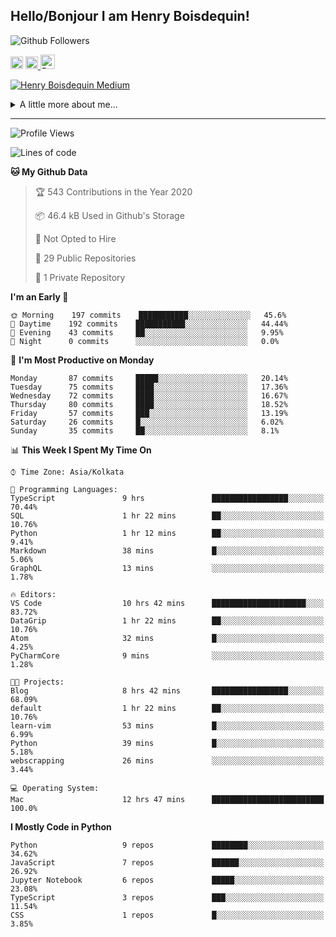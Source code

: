 <!--
**henryboisdequin/henryboisdequin** is a ✨ _special_ ✨ repository because its `README.md` (this file) appears on your GitHub profile.

Here are some ideas to get you started:

- 🔭 I’m currently working on ...
- 🌱 I’m currently learning ...
- 👯 I’m looking to collaborate on ...
- 🤔 I’m looking for help with ...
- 💬 Ask me about ...
- 📫 How to reach me: ...
- 😄 Pronouns: ...
- ⚡ Fun fact: ...
-->
<h2>Hello/Bonjour I am Henry Boisdequin!</h2>

<p align="middle">
    
![Github Followers](https://img.shields.io/github/followers/henryboisdequin?style=social) 

<a href="https://stackoverflow.com/users/13753914/henry"><img src="https://cdns.iconmonstr.com/wp-content/assets/preview/2012/240/iconmonstr-stackoverflow-1.png" alt="StackOverFlow" href="https://stackoverflow.com/users/13753914/henry" width="20" height="auto"></img></a> 
<a href="https://medium.com/@boisdequinh"><img src="https://cdns.iconmonstr.com/wp-content/assets/preview/2018/240/iconmonstr-medium-1.png" alt="Medium" href="https://medium.com/@boisdequinh" width="20" height="auto"></img></a><a href="https://stackoverflow.com/users/13753914/henry">
<a href="https://dev.to/henryboisdequin" class="dev" style="margin-right: 2px;"><img src="https://lh3.googleusercontent.com/mmiuKzIq5YPFyjrfFsiNqeGuJY-Rp6wVvE8kus6vuunOnqInN16GTCCUX1937vEbKw=s360-rw" alt="Dev.to" href="https://dev.to/henryboisdequin" width="23" height="auto"></img></a>


<!-- https://iconmonstr.com/ -->

</p>

[![Henry Boisdequin Medium](https://github-readme-medium.vercel.app/?username=boisdequinh&&limit=2)](https://medium.com/@boisdequinh)

<details>
<summary>A little more about me... </summary>
<br>
    
```typescript
const henryBoisdequin: human = {
    from: ["philippines", "belgium"],
    age: 12,
    languages: ["typescript/javascript", "python"],
    askMeAbout: ["web dev", "machine learning", "fullstack projects", "swimming"],
    technologies: {
        mobile: ["react native"],
        frontEnd: {
            js: ["react.js", "next.js"],
            css: ["bootstrap", "chakra-ui", "saas"]
        },
        backEnd: {
            js: ["node", "express", "graphql", "typeorm"],
            python: ["flask"]
        },
        devOps: ["AWS", "docker"],
        databases: ["postgresql", "redis"],
        otherTools: ["firebase", "tensorflow", "keras", "numpy", "pygame"]
    },
    currentFocus: "Learning React Native",
    hobbies: ["swimming", "programming"],
};
```

</details>

---
<!--START_SECTION:waka-->
![Profile Views](http://img.shields.io/badge/Profile%20Views-188-blue)

![Lines of code](https://img.shields.io/badge/From%20Hello%20World%20I%27ve%20Written-13.7%20million%20lines%20of%20code-blue)

**🐱 My Github Data** 

> 🏆 543 Contributions in the Year 2020
 > 
> 📦 46.4 kB Used in Github's Storage 
 > 
> 🚫 Not Opted to Hire
 > 
> 📜 29 Public Repositories
 > 
> 🔑 1 Private Repository 
 > 
**I'm an Early 🐤** 

```text
🌞 Morning    197 commits    ███████████░░░░░░░░░░░░░░   45.6% 
🌆 Daytime    192 commits    ███████████░░░░░░░░░░░░░░   44.44% 
🌃 Evening    43 commits     ██░░░░░░░░░░░░░░░░░░░░░░░   9.95% 
🌙 Night      0 commits      ░░░░░░░░░░░░░░░░░░░░░░░░░   0.0%

```
📅 **I'm Most Productive on Monday** 

```text
Monday       87 commits     █████░░░░░░░░░░░░░░░░░░░░   20.14% 
Tuesday      75 commits     ████░░░░░░░░░░░░░░░░░░░░░   17.36% 
Wednesday    72 commits     ████░░░░░░░░░░░░░░░░░░░░░   16.67% 
Thursday     80 commits     ████░░░░░░░░░░░░░░░░░░░░░   18.52% 
Friday       57 commits     ███░░░░░░░░░░░░░░░░░░░░░░   13.19% 
Saturday     26 commits     █░░░░░░░░░░░░░░░░░░░░░░░░   6.02% 
Sunday       35 commits     ██░░░░░░░░░░░░░░░░░░░░░░░   8.1%

```


📊 **This Week I Spent My Time On** 

```text
⌚︎ Time Zone: Asia/Kolkata

💬 Programming Languages: 
TypeScript               9 hrs               █████████████████░░░░░░░░   70.44% 
SQL                      1 hr 22 mins        ██░░░░░░░░░░░░░░░░░░░░░░░   10.76% 
Python                   1 hr 12 mins        ██░░░░░░░░░░░░░░░░░░░░░░░   9.41% 
Markdown                 38 mins             █░░░░░░░░░░░░░░░░░░░░░░░░   5.06% 
GraphQL                  13 mins             ░░░░░░░░░░░░░░░░░░░░░░░░░   1.78%

🔥 Editors: 
VS Code                  10 hrs 42 mins      █████████████████████░░░░   83.72% 
DataGrip                 1 hr 22 mins        ██░░░░░░░░░░░░░░░░░░░░░░░   10.76% 
Atom                     32 mins             █░░░░░░░░░░░░░░░░░░░░░░░░   4.25% 
PyCharmCore              9 mins              ░░░░░░░░░░░░░░░░░░░░░░░░░   1.28%

🐱‍💻 Projects: 
Blog                     8 hrs 42 mins       █████████████████░░░░░░░░   68.09% 
default                  1 hr 22 mins        ██░░░░░░░░░░░░░░░░░░░░░░░   10.76% 
learn-vim                53 mins             █░░░░░░░░░░░░░░░░░░░░░░░░   6.99% 
Python                   39 mins             █░░░░░░░░░░░░░░░░░░░░░░░░   5.18% 
webscrapping             26 mins             ░░░░░░░░░░░░░░░░░░░░░░░░░   3.44%

💻 Operating System: 
Mac                      12 hrs 47 mins      █████████████████████████   100.0%

```

**I Mostly Code in Python** 

```text
Python                   9 repos             ████████░░░░░░░░░░░░░░░░░   34.62% 
JavaScript               7 repos             ██████░░░░░░░░░░░░░░░░░░░   26.92% 
Jupyter Notebook         6 repos             █████░░░░░░░░░░░░░░░░░░░░   23.08% 
TypeScript               3 repos             ███░░░░░░░░░░░░░░░░░░░░░░   11.54% 
CSS                      1 repos             █░░░░░░░░░░░░░░░░░░░░░░░░   3.85%

```



<!--END_SECTION:waka-->

